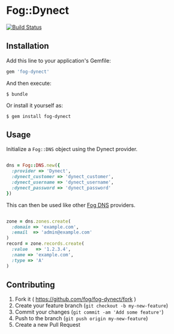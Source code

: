 # Fog::Dynect

[![Build Status](https://github.com/fog/fog-dynect/actions/workflows/ruby.yml/badge.svg)](https://github.com/fog/fog-dynect/actions/workflows/ruby.yml)

## Installation

Add this line to your application's Gemfile:

```ruby
gem 'fog-dynect'
```

And then execute:

    $ bundle

Or install it yourself as:

    $ gem install fog-dynect

## Usage

Initialize a `Fog::DNS` object using the Dynect provider.

```ruby

dns = Fog::DNS.new({
  :provider => 'Dynect',
  :dynect_customer => 'dynect_customer',
  :dynect_username => 'dynect_username',
  :dynect_password => 'dynect_password'
})

```

This can then be used like other [Fog DNS](http://fog.io/dns/) providers.

```ruby

zone = dns.zones.create(
  :domain => 'example.com',
  :email  => 'admin@example.com'
)
record = zone.records.create(
  :value   => '1.2.3.4',
  :name => 'example.com',
  :type => 'A'
)

```

## Contributing

1. Fork it ( https://github.com/fog/fog-dynect/fork )
2. Create your feature branch (`git checkout -b my-new-feature`)
3. Commit your changes (`git commit -am 'Add some feature'`)
4. Push to the branch (`git push origin my-new-feature`)
5. Create a new Pull Request
